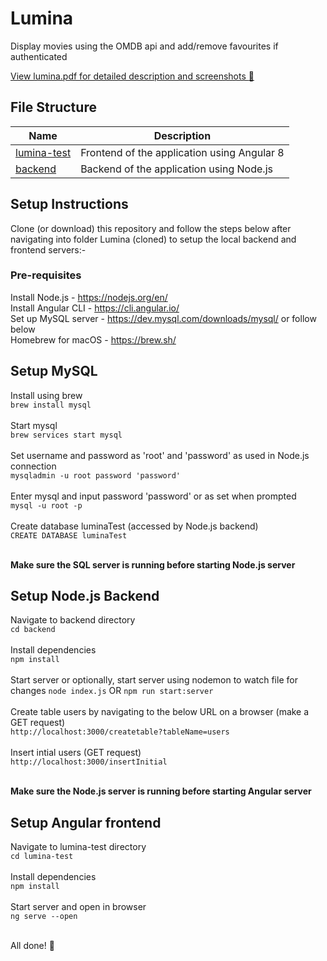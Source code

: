 # Lumina
Display movies using the OMDB api and add/remove favourites if authenticated

[View lumina.pdf for detailed description and screenshots :page_facing_up:](https://github.com/A7xSV/Lumina/blob/master/lumina.pdf)

## File Structure
|  Name  | Description |
|  ----- | ----------- |
| [lumina-test](https://github.com/A7xSV/Lumina/blob/master/lumina-test) | Frontend of the application using Angular 8 |
| [backend](https://github.com/A7xSV/Lumina/blob/master/backend) | Backend of the application using Node.js |

## Setup Instructions
Clone (or download) this repository and follow the steps below after navigating into folder Lumina (cloned) to setup the local backend and frontend servers:-

### Pre-requisites
Install Node.js - https://nodejs.org/en/ <br>
Install Angular CLI - https://cli.angular.io/ <br>
Set up MySQL server - https://dev.mysql.com/downloads/mysql/ or follow below <br>
Homebrew for macOS - https://brew.sh/ <br>

## Setup MySQL
Install using brew <br>
`brew install mysql` <br><br>
Start mysql <br>
`brew services start mysql` <br><br>
Set username and password as 'root' and 'password' as used in Node.js connection <br>
`mysqladmin -u root password 'password'` <br><br>
Enter mysql and input password 'password' or as set when prompted <br>
`mysql -u root -p` <br><br>
Create database luminaTest (accessed by Node.js backend) <br>
`CREATE DATABASE luminaTest` <br><br>

<b>Make sure the SQL server is running before starting Node.js server</b>

## Setup Node.js Backend
Navigate to backend directory <br>
`cd backend` <br><br>
Install dependencies <br>
`npm install`<br><br>
Start server or optionally, start server using nodemon to watch file for changes
`node index.js` OR `npm run start:server` <br><br>
Create table users by navigating to the below URL on a browser (make a GET request) <br>
`http://localhost:3000/createtable?tableName=users` <br><br>
Insert intial users (GET request) <br>
`http://localhost:3000/insertInitial` <br><br>

<b>Make sure the Node.js server is running before starting Angular server</b>


## Setup Angular frontend
Navigate to lumina-test directory <br>
`cd lumina-test` <br><br>
Install dependencies <br>
`npm install`<br><br>
Start server and open in browser <br>
`ng serve --open`<br><br>

All done! :tada:
